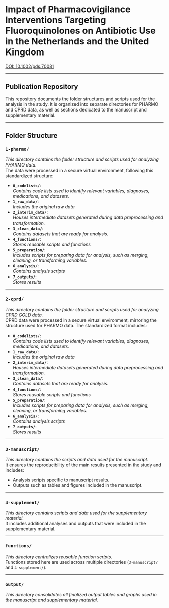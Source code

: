 # Impact of Pharmacovigilance Interventions Targeting Fluoroquinolones on Antibiotic Use in the Netherlands and the United Kingdom

[DOI: 10.1002/pds.70081](https://doi.org/10.1002/pds.70081)

---

## Publication Repository

This repository documents the folder structures and scripts used for the analysis in the study. It is organized into separate directories for PHARMO and CPRD data, as well as sections dedicated to the manuscript and supplementary material. 

---

## Folder Structure

### `1-pharmo/`
*This directory contains the folder structure and scripts used for analyzing PHARMO data.*  
The data were processed in a secure virtual environment, following this standardized structure:

- **`0_codelists/`**:  
  *Contains code lists used to identify relevant variables, diagnoses, medications, and datasets.*
- **`1_raw_data/`**:  
  *Includes the original raw data*
- **`2_interim_data/`**:  
  *Houses intermediate datasets generated during data preprocessing and transformation.*
- **`3_clean_data/`**:  
  *Contains datasets that are ready for analysis.*
- **`4_functions/`**:  
  *Stores reusable scripts and functions*
- **`5_preparation/`**:  
  *Includes scripts for preparing data for analysis, such as merging, cleaning, or transforming variables.*
- **`6_analysis/`**:  
  *Contains analysis scripts*
- **`7_outputs/`**:  
  *Stores results*

---

### `2-cprd/`
*This directory contains the folder structure and scripts used for analyzing CPRD GOLD data.*  
CPRD data were processed in a secure virtual environment, mirroring the structure used for PHARMO data. The standardized format includes:

- **`0_codelists/`**:  
  *Contains code lists used to identify relevant variables, diagnoses, medications, and datasets.*
- **`1_raw_data/`**:  
  *Includes the original raw data*
- **`2_interim_data/`**:  
  *Houses intermediate datasets generated during data preprocessing and transformation.*
- **`3_clean_data/`**:  
  *Contains datasets that are ready for analysis.*
- **`4_functions/`**:  
  *Stores reusable scripts and functions*
- **`5_preparation/`**:  
  *Includes scripts for preparing data for analysis, such as merging, cleaning, or transforming variables.*
- **`6_analysis/`**:  
  *Contains analysis scripts*
- **`7_outputs/`**:  
  *Stores results*

---

### `3-manuscript/`
*This directory contains the scripts and data used for the manuscript.*  
It ensures the reproducibility of the main results presented in the study and includes:
- Analysis scripts specific to manuscript results.
- Outputs such as tables and figures included in the manuscript.

---

### `4-supplement/`
*This directory contains scripts and data used for the supplementary material.*  
It includes additional analyses and outputs that were included in the supplementary material.

---

### `functions/`
*This directory centralizes reusable function scripts.*  
Functions stored here are used across multiple directories (`3-manuscript/` and `4-supplement/`).

---

### `output/`
*This directory consolidates all finalized output tables and graphs used in the manuscript and supplementary material.* 
